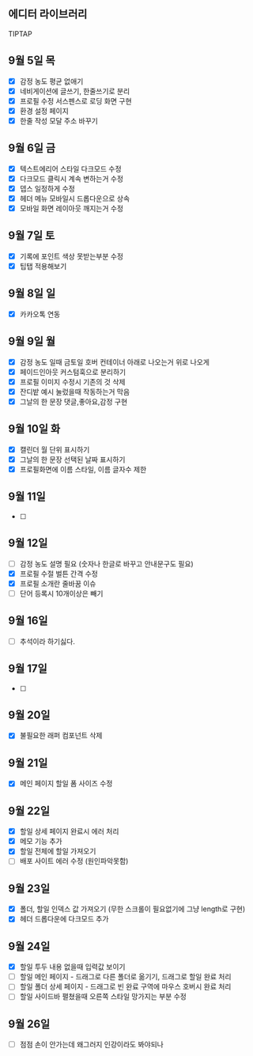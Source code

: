 ## 에디터 라이브러리

TIPTAP

## 9월 5일 목

- [x] 감정 농도 평균 없애기
- [x] 네비게이션에 글쓰기, 한줄쓰기로 분리
- [x] 프로필 수정 서스펜스로 로딩 화면 구현
- [x] 환경 설정 페이지
- [x] 한줄 작성 모달 주소 바꾸기

## 9월 6일 금

- [x] 텍스트에리어 스타일 다크모드 수정
- [x] 다크모드 클릭시 계속 변하는거 수정
- [x] 뎁스 일정하게 수정
- [x] 헤더 메뉴 모바일시 드롭다운으로 상속
- [x] 모바일 화면 레이아웃 깨지는거 수정

## 9월 7일 토

- [x] 기록에 포인트 색상 못받는부분 수정
- [x] 팁탭 적용해보기

## 9월 8일 일

- [x] 카카오톡 연동

## 9월 9일 월

<!-- - [] 헤더에 드롭다운 메뉴 백드롭블러 구현  -->

- [x] 감정 농도 일때 금토일 호버 컨테이너 아래로 나오는거 위로 나오게
- [x] 페이드인아웃 커스텀훅으로 분리하기
- [x] 프로필 이미지 수정시 기존의 것 삭제
- [x] 잔디밭 예시 눌렀을때 작동하는거 막음
- [x] 그날의 한 문장 댓글,좋아요,감정 구현

## 9월 10일 화

- [x] 캘린더 월 단위 표시하기
- [x] 그날의 한 문장 선택된 날짜 표시하기
- [x] 프로필화면에 이름 스타일, 이름 글자수 제한

## 9월 11일

- [ ]

## 9월 12일

- [ ] 감정 농도 설명 필요 (숫자나 한글로 바꾸고 안내문구도 필요)
- [x] 프로필 수절 벌튼 간격 수정
- [x] 프로필 소개란 줄바꿈 이슈
- [ ] 단어 등록시 10개이상은 빼기

## 9월 16일

- [ ] 추석이라 하기싫다.

## 9월 17일

- [ ]

## 9월 20일

- [x] 불필요한 래퍼 컴포넌트 삭제

## 9월 21일

- [x] 메인 페이지 할일 폼 사이즈 수정

## 9월 22일

- [x] 할일 상세 페이지 완료시 에러 처리
- [x] 메모 기능 추가
- [x] 할일 전체에 할일 가져오기
- [ ] 배포 사이트 에러 수정 (원인파악못함)

## 9월 23일

- [x] 폴더, 할일 인덱스 값 가져오기 (무한 스크롤이 필요없기에 그냥 length로 구현)
- [x] 헤더 드롭다운에 다크모드 추가

## 9월 24일

- [x] 할일 투두 내용 없을때 입력값 보이기
- [ ] 할일 메인 페이지 - 드래그로 다른 폴더로 옮기기, 드래그로 할일 완료 처리
- [ ] 할일 폴더 상세 페이지 - 드래그로 빈 완료 구역에 마우스 호버시 완료 처리
- [ ] 할일 사이드바 펼쳤을때 오른쪽 스타일 망가지는 부분 수정

## 9월 26일

- [ ] 점점 손이 안가는데 왜그러지 인강이라도 봐야되나
